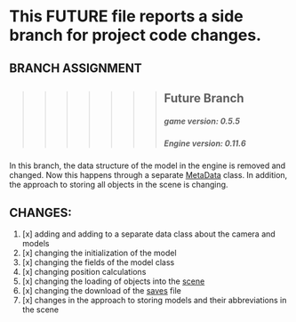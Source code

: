 # This FUTURE file reports a side branch for project code changes.

## BRANCH ASSIGNMENT
>>>>>>>  ## Future Branch
>>>>>>>  ##### game version: 0.5.5
>>>>>>>  ##### Engine version: 0.11.6

In this branch, the data structure of the model in the engine is removed and changed. Now this happens through a separate [MetaData](QuantumCore/model.py) class. In addition, the approach to storing all objects in the scene is changing.

## CHANGES:
1. [x] adding and adding to a separate data class about the camera and models
2. [x] changing the initialization of the model
3. [x] changing the fields of the model class
4. [x] changing position calculations
5. [x] changing the loading of objects into the [scene](QuantumCore/scene.py)
6. [x] changing the download of the [saves](GameData/saves) file
7. [x] changes in the approach to storing models and their abbreviations in the scene
